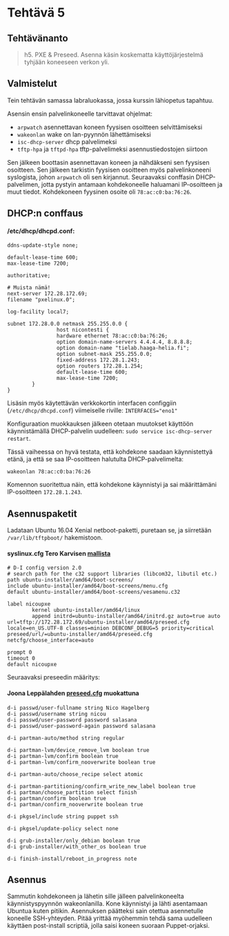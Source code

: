 # Tehtävä 5

## Tehtävänanto
> h5. PXE & Preseed. Asenna käsin koskematta käyttöjärjestelmä tyhjään koneeseen verkon yli.

## Valmistelut
Tein tehtävän samassa labraluokassa, jossa kurssin lähiopetus tapahtuu.

Asensin ensin palvelinkoneelle tarvittavat ohjelmat:
* `arpwatch` asennettavan koneen fyysisen osoitteen selvittämiseksi
* `wakeonlan` wake on lan-pyynnön lähettämiseksi
* `isc-dhcp-server` dhcp palvelimeksi
* `tftp-hpa` ja `tftpd-hpa` tftp-palvelimeksi asennustiedostojen siirtoon

Sen jälkeen boottasin asennettavan koneen ja nähdäkseni sen fyysisen osoitteen. Sen jälkeen tarkistin fyysisen osoitteen myös palvelinkoneeni syslogista, johon `arpwatch` oli sen kirjannut. Seuraavaksi conffasin DHCP-palvelimen, jotta pystyin antamaan kohdekoneelle haluamani IP-osoitteen ja muut tiedot. Kohdekoneen fyysinen osoite oli `78:ac:c0:ba:76:26`.

## DHCP:n conffaus

#### /etc/dhcp/dhcpd.conf:
```
ddns-update-style none;

default-lease-time 600;
max-lease-time 7200;

authoritative;

# Muista nämä!
next-server 172.28.172.69;
filename "pxelinux.0";

log-facility local7;

subnet 172.28.0.0 netmask 255.255.0.0 {
                host nicontesti {
                hardware ethernet 78:ac:c0:ba:76:26;
                option domain-name-servers 4.4.4.4, 8.8.8.8;
                option domain-name "tielab.haaga-helia.fi";
                option subnet-mask 255.255.0.0;
                fixed-address 172.28.1.243;
                option routers 172.28.1.254;
                default-lease-time 600;
                max-lease-time 7200;
        }
}
```

Lisäsin myös käytettävän verkkokortin interfacen configgiin (`/etc/dhcp/dhcpd.conf`) viimeiselle riville: `INTERFACES="eno1"`

Konfiguraation muokkauksen jälkeen otetaan muutokset käyttöön käynnistämällä DHCP-palvelin uudelleen: `sudo service isc-dhcp-server restart`.

Tässä vaiheessa on hyvä testata, että kohdekone saadaan käynnistettyä etänä, ja että se saa IP-osoitteen halutulta DHCP-palvelimelta:

`wakeonlan 78:ac:c0:ba:76:26`

Komennon suoritettua näin, että kohdekone käynnistyi ja sai määrittämäni IP-osoitteen `172.28.1.243`.

## Asennuspaketit

Ladataan Ubuntu 16.04 Xenial netboot-paketti, puretaan se, ja siirretään `/var/lib/tftpboot/` hakemistoon.

#### syslinux.cfg Tero Karvisen [mallista](http://terokarvinen.com/2016/aikataulu-palvelinten-hallinta-ict4tn022-1-5-op-uusi-ops-loppusyksy-2016#comment-22004)
```
# D-I config version 2.0
# search path for the c32 support libraries (libcom32, libutil etc.)
path ubuntu-installer/amd64/boot-screens/
include ubuntu-installer/amd64/boot-screens/menu.cfg
default ubuntu-installer/amd64/boot-screens/vesamenu.c32

label nicoupxe
        kernel ubuntu-installer/amd64/linux
        append initrd=ubuntu-installer/amd64/initrd.gz auto=true auto url=tftp://172.28.172.69/ubuntu-installer/amd64/preseed.cfg locale=en_US.UTF-8 classes=minion DEBCONF_DEBUG=5 priority=critical preseed/url/=ubuntu-installer/amd64/preseed.cfg netcfg/choose_interface=auto

prompt 0
timeout 0
default nicoupxe
```

Seuraavaksi preseedin määritys:

#### Joona Leppälahden [preseed.cfg](https://joonaleppalahti.wordpress.com/2016/11/18/palvelinten-hallinta-harjoitus-8/) muokattuna
```
d-i passwd/user-fullname string Nico Hagelberg
d-i passwd/username string nicou
d-i passwd/user-password password salasana
d-i passwd/user-password-again password salasana

d-i partman-auto/method string regular

d-i partman-lvm/device_remove_lvm boolean true
d-i partman-lvm/confirm boolean true
d-i partman-lvm/confirm_nooverwrite boolean true

d-i partman-auto/choose_recipe select atomic

d-i partman-partitioning/confirm_write_new_label boolean true
d-i partman/choose_partition select finish
d-i partman/confirm boolean true
d-i partman/confirm_nooverwrite boolean true

d-i pkgsel/include string puppet ssh

d-i pkgsel/update-policy select none

d-i grub-installer/only_debian boolean true
d-i grub-installer/with_other_os boolean true

d-i finish-install/reboot_in_progress note
```

## Asennus
Sammutin kohdekoneen ja lähetin sille jälleen palvelinkoneelta käynnistyspyynnön wakeonlanilla. Kone käynnistyi ja lähti asentamaan Ubuntua kuten pitikin. Asennuksen päätteksi sain otettua asennetulle koneelle SSH-yhteyden. Pitää yrittää myöhemmin tehdä sama uudelleen käyttäen post-install scriptiä, jolla saisi koneen suoraan Puppet-orjaksi.
